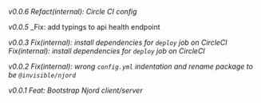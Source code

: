*v0.0.6*
_Refact(internal): Circle CI config_

*v0.0.5*
_Fix: add typings to api health endpoint
 
*v0.0.3*
_Fix(internal): install dependencies for `deploy` job on CircleCI_
_Fix(internal): install dependencies for `deploy` job on CircleCI_

*v0.0.2*
_Fix(internal): wrong `config.yml` indentation and rename package to be `@invisible/njord`_

*v0.0.1*
_Feat: Bootstrap Njord client/server_

